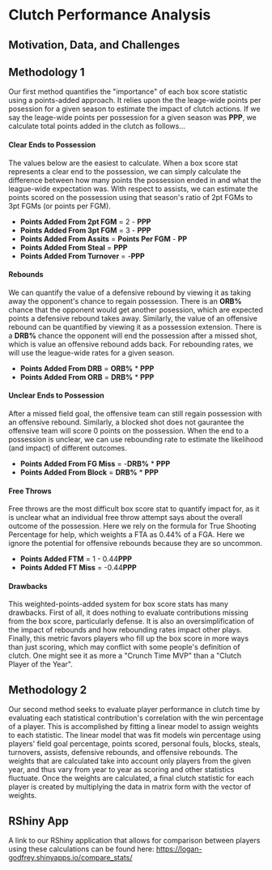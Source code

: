 # Clutch Performance Analysis

## Motivation, Data, and Challenges

## Methodology 1

Our first method quantifies the "importance" of each box score statistic using a points-added approach. It relies upon the the leage-wide points per posession for a given season to estimate the impact of clutch actions. If we say the leage-wide points per possession for a given season was **PPP**, we calculate total points added in the clutch as follows...

#### Clear Ends to Possession
The values below are the easiest to calculate. When a box score stat represents a clear end to the possession, we can simply calculate the difference between how many points the possession ended in and what the league-wide expectation was. With respect to assists, we can estimate the points scored on the possession using that season's ratio of 2pt FGMs to 3pt FGMs (or points per FGM). 
- **Points Added From 2pt FGM** = 2 - **PPP**
- **Points Added From 3pt FGM** = 3 - **PPP**
- **Points Added From Assits** = **Points Per FGM** - **PP**
- **Points Added From Steal** = **PPP**
- **Points Added From Turnover** = -**PPP**

#### Rebounds
We can quantify the value of a defensive rebound by viewing it as taking away the opponent's chance to regain possession. There is an **ORB%** chance that the opponent would get another posession, which are expected points a defensive rebound takes away. Similarly, the value of an offensive rebound can be quantified by viewing it as a possession extension. There is a **DRB%** chance the opponent will end the possession after a missed shot, which is value an offensive rebound adds back. For rebounding rates, we will use the league-wide rates for a given season.
- **Points Added From DRB** = **ORB%** * **PPP**
- **Points Added From ORB** = **DRB%** * **PPP**

#### Unclear Ends to Possession
After a missed field goal, the offensive team can still regain possession with an offensive rebound. Similarly, a blocked shot does not gaurantee the offensive team will score 0 points on the possession. When the end to a possession is unclear, we can use rebounding rate to estimate the likelihood (and impact) of different outcomes. 
- **Points Added From FG Miss** = -**DRB%** * **PPP**
- **Points Added From Block** = **DRB%** * **PPP**

#### Free Throws
Free throws are the most difficult box score stat to quantify impact for, as it is unclear what an individual free throw attempt says about the overall outcome of the possession. Here we rely on the formula for True Shooting Percentage for help, which weights a FTA as 0.44% of a FGA. Here we ignore the potential for offensive rebounds because they are so uncommon.  
- **Points Added FTM** = 1 - 0.44**PPP**
- **Points Added FT Miss** = -0.44**PPP**

#### Drawbacks

This weighted-points-added system for box score stats has many drawbacks. First of all, it does nothing to evaluate contributions missing from the box score, particularly defense. It is also an oversimplification of the impact of rebounds and how rebounding rates impact other plays. Finally, this metric favors players who fill up the box score in more ways than just scoring, which may conflict with some people's definition of clutch. One might see it as more a "Crunch Time MVP" than a "Clutch Player of the Year". 

## Methodology 2

Our second method seeks to evaluate player performance in clutch time by evaluating each statistical contribution's correlation with the win percentage of a player. This is accomplished by fitting a linear model to assign weights to each statistic. The linear model that was fit models win percentage using players' field goal percentage, points scored, personal fouls, blocks, steals, turnovers, assists, defensive rebounds, and offensive rebounds. The weights that are calculated take into account only players from the given year, and thus vary from year to year as scoring and other statistics fluctuate. Once the weights are calculated, a final clutch statistic for each player is created by multiplying the data in matrix form with the vector of weights.

## RShiny App

A link to our RShiny application that allows for comparison between players using these calculations can be found here: https://logan-godfrey.shinyapps.io/compare_stats/

